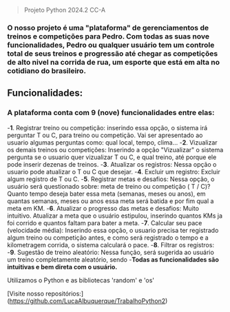 >Projeto Python 2024.2 CC-A
### O nosso projeto é uma "plataforma" de gerenciamentos de treinos e competições para Pedro. Com todas as suas nove funcionalidades, Pedro ou qualquer usuário tem um controle total de seus treinos e progressão até chegar as competições de alto nivel na corrida de rua, um esporte que está em alta no cotidiano do brasileiro.

## Funcionalidades: 
### A plataforma conta com 9 (nove) funcionalidades entre elas:
-**1**. Registrar treino ou competição: inserindo essa opção, o sistema irá perguntar T ou C, para treino ou competição. Vai ser apresentado ao usuario algumas perguntas como: qual local, tempo, clima...
-**2**. Vizualizar os demais treinos ou competições: Inserindo a opção "Vizualizar" o sistema pergunta se o usuario quer vizualizar T ou C, e qual treino, até porque ele pode inserir dezenas de treinos.
-**3**. Atualizar os registros: Nessa opção o usuario pode atualizar o T ou C que desejar. 
-**4**. Excluir um registro: Excluir algum registro de T ou C.
-**5**. Registrar metas e desafios: Nessa opção, o usuário será questionado sobre: meta de treino ou competição ( T / C)? Quanto tempo deseja bater essa meta (semanas, meses ou anos), em quantas semanas, meses ou anos essa meta será batida e por fim qual a meta em KM.
-**6**. Atualizar o progresso das metas e desafios: Muito intuitivo. Atualizar a meta que o usuário estipulou, inserindo quantos KMs ja foi corrido e quantos faltam para bater a meta.
-**7**. Calcular seu pace (velocidade média): Inserindo essa opção, o usuario precisa ter registrado algum treino ou competição antes, e como será registrado o tempo e a kilometragem corrida, o sistema calculará o pace.
-**8**. Filtrar os registros: 
-**9**. Sugestão de treino aleatório: Nessa função, será sugerida ao usuário um treino completamente aleatório, sendo
-**Todas as funcionalidades são intuitivas e bem direta com o usuário.**

Utilizamos o Python e as bibliotecas 'random' e 'os' 

[Visite nosso repositórios:] (https://github.com/LucaAlbuquerque/TrabalhoPython2)
